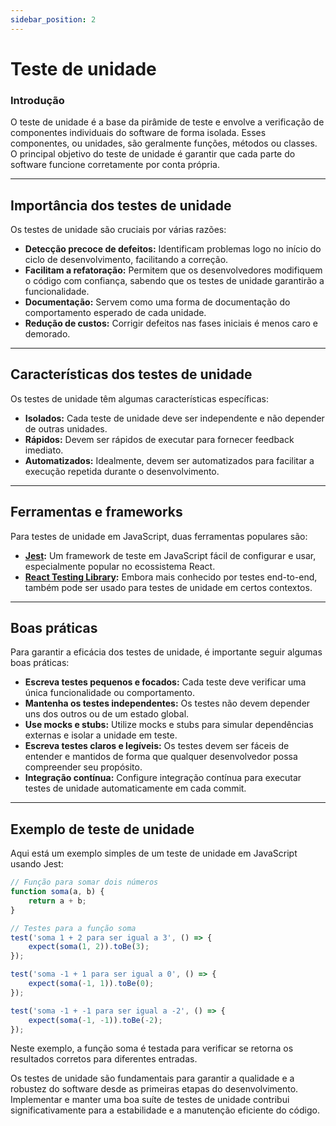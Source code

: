 ```yaml
---
sidebar_position: 2
---
```


# Teste de unidade

### Introdução

O teste de unidade é a base da pirâmide de teste e envolve a verificação de componentes individuais do software de forma isolada. Esses componentes, ou unidades, são geralmente funções, métodos ou classes. O principal objetivo do teste de unidade é garantir que cada parte do software funcione corretamente por conta própria.

---

## Importância dos testes de unidade

Os testes de unidade são cruciais por várias razões:

- **Detecção precoce de defeitos:** Identificam problemas logo no início do ciclo de desenvolvimento, facilitando a correção.
- **Facilitam a refatoração:** Permitem que os desenvolvedores modifiquem o código com confiança, sabendo que os testes de unidade garantirão a funcionalidade.
- **Documentação:** Servem como uma forma de documentação do comportamento esperado de cada unidade.
- **Redução de custos:** Corrigir defeitos nas fases iniciais é menos caro e demorado.

---

## Características dos testes de unidade

Os testes de unidade têm algumas características específicas:

- **Isolados:** Cada teste de unidade deve ser independente e não depender de outras unidades.
- **Rápidos:** Devem ser rápidos de executar para fornecer feedback imediato.
- **Automatizados:** Idealmente, devem ser automatizados para facilitar a execução repetida durante o desenvolvimento.

---

## Ferramentas e frameworks

Para testes de unidade em JavaScript, duas ferramentas populares são:

- **[Jest](https://jestjs.io/pt-BR/):** Um framework de teste em JavaScript fácil de configurar e usar, especialmente popular no ecossistema React.
- **[React Testing Library](https://testing-library.com/docs/react-testing-library/intro/):** Embora mais conhecido por testes end-to-end, também pode ser usado para testes de unidade em certos contextos.

---

## Boas práticas

Para garantir a eficácia dos testes de unidade, é importante seguir algumas boas práticas:

- **Escreva testes pequenos e focados:** Cada teste deve verificar uma única funcionalidade ou comportamento.
- **Mantenha os testes independentes:** Os testes não devem depender uns dos outros ou de um estado global.
- **Use mocks e stubs:** Utilize mocks e stubs para simular dependências externas e isolar a unidade em teste.
- **Escreva testes claros e legíveis:** Os testes devem ser fáceis de entender e mantidos de forma que qualquer desenvolvedor possa compreender seu propósito.
- **Integração contínua:** Configure integração contínua para executar testes de unidade automaticamente em cada commit.

---

## Exemplo de teste de unidade

Aqui está um exemplo simples de um teste de unidade em JavaScript usando Jest:

```javascript
// Função para somar dois números
function soma(a, b) {
    return a + b;
}

// Testes para a função soma
test('soma 1 + 2 para ser igual a 3', () => {
    expect(soma(1, 2)).toBe(3);
});

test('soma -1 + 1 para ser igual a 0', () => {
    expect(soma(-1, 1)).toBe(0);
});

test('soma -1 + -1 para ser igual a -2', () => {
    expect(soma(-1, -1)).toBe(-2);
});
```

Neste exemplo, a função soma é testada para verificar se retorna os resultados corretos para diferentes entradas.

Os testes de unidade são fundamentais para garantir a qualidade e a robustez do software desde as primeiras etapas do desenvolvimento. Implementar e manter uma boa suíte de testes de unidade contribui significativamente para a estabilidade e a manutenção eficiente do código.